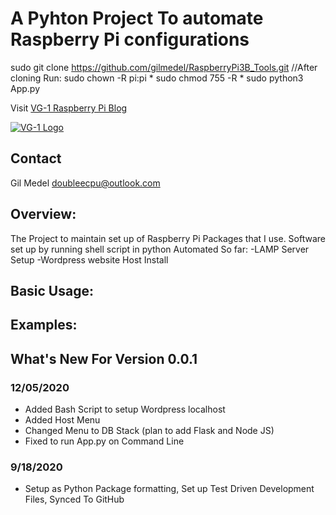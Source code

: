 # A Pyhton Project To automate Raspberry Pi configurations
sudo git clone https://github.com/gilmedel/RaspberryPi3B_Tools.git
//After cloning Run:
sudo chown -R pi:pi *
sudo chmod 755 -R *
sudo python3 App.py

Visit [VG-1 Raspberry Pi Blog](http://vg-1.com)

[![VG-1 Logo](http://vg-1.com/wp-content/uploads/2019/05/G.png)](http://vg-1.com)

## Contact
Gil Medel doubleecpu@outlook.com

## Overview:
The Project to maintain set up of Raspberry Pi Packages that I use. 
Software set up by running shell script in python 
Automated So far:
-LAMP Server Setup
-Wordpress website Host Install 

## Basic Usage:

## Examples:

## What's New For Version 0.0.1
### 12/05/2020
* Added Bash Script to setup Wordpress localhost
* Added Host Menu 
* Changed Menu to DB Stack (plan to add Flask and Node JS)
* Fixed to run App.py on Command Line 
### 9/18/2020 
* Setup as Python Package formatting, Set up Test Driven Development Files, Synced To GitHub

[src]: https://github.com/gilmedel/RaspberryPi3B_Sensors
